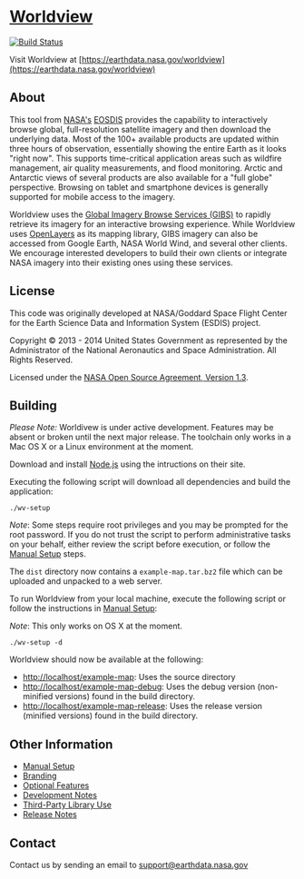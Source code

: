 # [Worldview](https://earthdata.nasa.gov/worldview)

[![Build Status](https://travis-ci.org/nasa-gibs/worldview.svg?branch=master)](https://travis-ci.org/nasa-gibs/worldview)

Visit Worldview at
[https://earthdata.nasa.gov/worldview](https://earthdata.nasa.gov/worldview)

## About

This tool from [NASA's](http://nasa.gov) [EOSDIS](https://earthdata.nasa.gov)
provides the capability to interactively browse global, full-resolution
satellite imagery and then download the underlying data. Most of the 100+
available products are updated within three hours of observation, essentially
showing the entire Earth as it looks "right now". This supports time-critical
application areas such as wildfire management, air quality measurements, and
flood monitoring. Arctic and Antarctic views of several products are also
available for a "full globe" perspective. Browsing on tablet and smartphone
devices is generally supported for mobile access to the imagery.

Worldview uses the
[Global Imagery Browse Services (GIBS)](https://earthdata.nasa.gov/gibs) to
rapidly retrieve its imagery for an interactive browsing experience. While
Worldview uses [OpenLayers](http://openlayers.org/) as its mapping library,
GIBS imagery can also be accessed from Google Earth, NASA World Wind, and
several other clients. We encourage interested developers to build their own
clients or integrate NASA imagery into their existing ones using these
services.


## License

This code was originally developed at NASA/Goddard Space Flight Center for
the Earth Science Data and Information System (ESDIS) project.

Copyright &copy; 2013 - 2014 United States Government as represented by the
Administrator of the National Aeronautics and Space Administration.
All Rights Reserved.

Licensed under the [NASA Open Source Agreement, Version 1.3](LICENSE.md).


## Building

*Please Note:* Worldivew is under active development. Features may be absent
or broken until the next major release. The toolchain only works in a Mac OS X
or a Linux environment at the moment.

Download and install [Node.js](http://nodejs.org/) using the intructions on
their site.

Executing the following script will download all dependencies and
build the application:

    ./wv-setup

*Note*: Some steps require root privileges and you may be prompted for the
root password. If you do not trust the script to perform administrative
tasks on your behalf, either review the script before execution, or follow
the [Manual Setup](doc/manual_setup.md) steps.

The ``dist`` directory now contains a ``example-map.tar.bz2`` file which
can be uploaded and unpacked to a web server.

To run Worldview from your local machine, execute the following script or
follow the instructions in [Manual Setup](doc/manual_setup.md):

*Note*: This only works on OS X at the moment.

    ./wv-setup -d

Worldview should now be available at the following:

* [http://localhost/example-map](http://localhost/example-map): Uses the source
directory
* [http://localhost/example-map-debug](http://localhost/example-map-debug):
Uses the debug version (non-minified versions) found in the build directory.
* [http://localhost/example-map-release](http://localhost/example-map-release):
Uses the release version (minified versions) found in the build directory.


## Other Information

* [Manual Setup](doc/manual_setup.md)
* [Branding](doc/branding.md)
* [Optional Features](doc/features.md)
* [Development Notes](doc/developing.md)
* [Third-Party Library Use](THIRD_PARTY.md)
* [Release Notes](RELEASE_NOTES.md)


## Contact

Contact us by sending an email to
[support@earthdata.nasa.gov](mailto:support@earthdata.nasa.gov)
